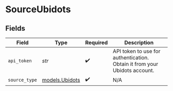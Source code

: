 # SourceUbidots


## Fields

| Field                                                                     | Type                                                                      | Required                                                                  | Description                                                               |
| ------------------------------------------------------------------------- | ------------------------------------------------------------------------- | ------------------------------------------------------------------------- | ------------------------------------------------------------------------- |
| `api_token`                                                               | *str*                                                                     | :heavy_check_mark:                                                        | API token to use for authentication. Obtain it from your Ubidots account. |
| `source_type`                                                             | [models.Ubidots](../models/ubidots.md)                                    | :heavy_check_mark:                                                        | N/A                                                                       |